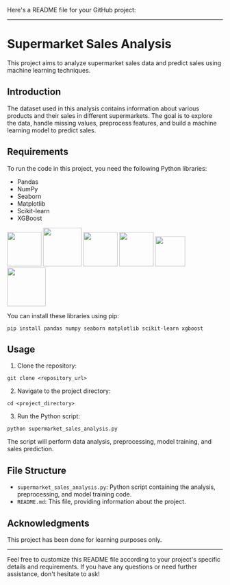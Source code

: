 Here's a README file for your GitHub project:

---

# Supermarket Sales Analysis

This project aims to analyze supermarket sales data and predict sales using machine learning techniques.

## Introduction

The dataset used in this analysis contains information about various products and their sales in different supermarkets. The goal is to explore the data, handle missing values, preprocess features, and build a machine learning model to predict sales.

## Requirements

To run the code in this project, you need the following Python libraries:

- Pandas
- NumPy
- Seaborn
- Matplotlib
- Scikit-learn
- XGBoost

<img src="https://github.com/pprachi15/introduction/assets/116032314/650fefe9-040d-4264-9199-339819740bb0" width="80" height="80" />      <!-- Python -->
<img src="https://github.com/pprachi15/introduction/assets/116032314/d5b9b8d2-f64d-4d44-a3ca-b86639a80ab6" width="90" height="90" />        <!-- NumPy -->
<img src="https://github.com/pprachi15/introduction/assets/116032314/62c0a0b6-dfc5-4971-8707-e04d85d273ff" width="80" height="80" />        <!-- Matplotlib -->
<img src="https://github.com/pprachi15/introduction/assets/116032314/0966de8a-4ee7-4539-87a3-b80197160a75" width="80" height="80" />      <!-- Jupyter -->
<img src="https://github.com/pprachi15/introduction/assets/116032314/7b46ae33-acdf-4e06-8e26-e530da1f9133" width="70" height="70" />        <!-- VS Code -->
<img src="https://github.com/pprachi15/introduction/assets/116032314/d1ebfe9a-1371-4c59-8088-dbef9e8a3d17" width="90" height="90" />        <!-- Pandas -->


You can install these libraries using pip:

```
pip install pandas numpy seaborn matplotlib scikit-learn xgboost
```

## Usage

1. Clone the repository:

```
git clone <repository_url>
```

2. Navigate to the project directory:

```
cd <project_directory>
```

3. Run the Python script:

```
python supermarket_sales_analysis.py
```

The script will perform data analysis, preprocessing, model training, and sales prediction.

## File Structure

- `supermarket_sales_analysis.py`: Python script containing the analysis, preprocessing, and model training code.
- `README.md`: This file, providing information about the project.

## Acknowledgments

This project has been done for learning purposes only.

---

Feel free to customize this README file according to your project's specific details and requirements. If you have any questions or need further assistance, don't hesitate to ask!
